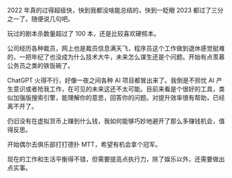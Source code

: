 2022 年真的过得超级快，快到我都没啥能总结的，快到一眨眼 2023 都过了三分之一了。随便说几句吧。

玩过的剧本杀数量超过了 100 本，还是比较喜欢硬核本。

公司经历各种裁员，网上也是裁员信息满天飞，程序员这个工作做到退休感觉挺难的，一把年纪了也没成为什么技术大牛，未来怎么谋生还是个问题。开始有点羡慕公务员之类的铁饭碗了。

ChatGPT 火得不行，好像一夜之间各种 AI 项目都冒出来了。我倒是不担忧 AI 产生意识或者抢我工作，在可见的未来这还不太可能。目前来看是个很好的工具，类似加强版搜索引擎，能理解你的意思，回答你的问题。对提升效率很有帮助，已经离不开了。

仍旧没有在虚拟货币上赚到什么钱，我如何能够巧妙地避开了那么多赚钱机会，值得反思。

开始偶尔去俱乐部打打德扑 MTT，希望有机会拿个冠军。

现在的工作和生活平衡得不错，但需要提高点执行力，除了娱乐以外，还需要做出点实事。